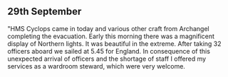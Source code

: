 ## 29th September

"HMS Cyclops came in today and various other craft from Archangel completing the evacuation. Early this morning there was a magnificent display of Northern lights. It was beautiful in the extreme. After taking 32 officers aboard we sailed at 5.45 for England. In consequence of this unexpected arrival of officers and the shortage of staff I offered my services as a wardroom steward, which were very welcome.